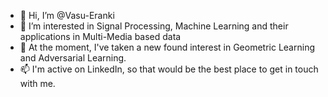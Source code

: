 - 👋 Hi, I’m @Vasu-Eranki
- 👀 I’m interested in Signal Processing, Machine Learning and their applications in Multi-Media based data
- 🌱 At the moment, I've taken a new found interest in Geometric Learning and Adversarial Learning. 
- 📫 I'm active on LinkedIn, so that would be the best place to get in touch with me. 

<!---
Vasu-Eranki/Vasu-Eranki is a ✨ special ✨ repository because its `README.md` (this file) appears on your GitHub profile.
You can click the Preview link to take a look at your changes.
--->
